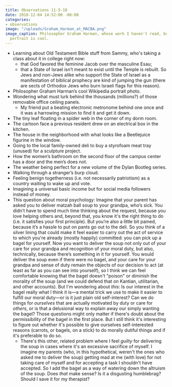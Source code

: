 ```yaml
---
title: Observations 11-5-18
date: 2018-12-04 14:52:00 -06:00
categories:
- observations
image: "/uploads/Graham_Harman_at_MACBA.png"
image_caption: Philosopher Graham Harman, whose work I haven't read, but whose Wikipedia
  portrait is cool.
---
```


- Learning about Old Testament Bible stuff from Sammy, who's taking a class about it in college right now:
	- that God favored the feminine Jacob over the masculine Esau;
	- that a State of Israel isn’t meant to exist until the Temple is rebuilt. So Jews and non-Jews alike who support the State of Israel as a manifestation of biblical prophecy are kind of jumping the gun (there are sects of Orthodox Jews who burn Israeli flags for this reason).
- Philosopher Graham Harman’s cool Wikipedia portrait photo.
- Wondering what must lurk behind the thousands (millions?) of those removable office ceiling panels.
	- My friend put a beating electronic metronome behind one once and it was a harrowing mission to find it and get it down.
- The tiny leaf floating in a spider web in the corner of my dorm room.
- The cartoon face a previous resident drew on an electrical box in the kitchen.
- The house in the neighborhood with what looks like a Beetlejuice figurine in the window.
- Going to the local family-owned deli to buy a styrofoam meat tray (unused) for a sculpture project.
- How the women’s bathroom on the second floor of the campus center has a door and the men’s does not.
- The weather being perfect for a new volume of the Dylan Bootleg series.
- Walking through a stranger’s burp cloud.
- Feeling benign togetherness (i.e. not necessarily patriotism) as a country waiting to wake up and vote.
- Imagining a universal basic income but for social media followers instead of money.
- This question about moral psychology: Imagine that your parent has asked you to deliver matzah ball soup to your grandpa, who’s sick. You didn’t have to spend much time thinking about the request, because you love helping others and, beyond that, you know it's the right thing to do (i.e. it satisfies your first principle). But you’re also a little bit pained, because it’s a hassle to put on pants go out to the deli. So you think of a silver lining that could make it feel easier to carry out the act of service to which you're already (mostly happily) committed: you can pick up a bagel for yourself. Now you want to deliver the soup not only out of your care for your grandpa and recognition of your moral duty, but also, technically, because there’s something in it for yourself. You would deliver the soup even if there were no bagel, and your care for your grandpa and sense of duty remain the objects of our decision to act (at least as far as you can see into yourself), so I think we can feel comfortable knowing that the bagel doesn't "poison" or diminish the morality of the soup (and we could defend that on Kantian, utilitarian, and other accounts). But I'm wondering about *this*: Is our interest in the bagel really what I think it is—a mental trick we use to make it easier to fulfill our moral duty—or is it just plain old self-interest? Can we do things for *ourselves* that are actually motivated by duty or care for *others*, or is that a delusional way to explain away our simply wanting the bagel? Those questions might only matter if there's doubt about the permissibility of the bagel in the first place. But I still think it's interesting to figure out whether it's possible to give ourselves self-interested reasons (carrots, or bagels, on a stick) to do morally dutiful things and if it's preferable to do so.
	- There's this other, related problem where I feel *guilty* for delivering the soup in cases where it's an excessive sacrifice of myself. I imagine my parents (who, in this hypothetical, weren't the ones who asked me to deliver the soup) getting mad at me (with love) for not taking care of myself and for accepting a task I shouldn't have accepted. So I add the bagel as a way of watering down the altruism of the soup. Does *that* make sense? Is it a disgusting humblebrag? Should I save it for my therapist?